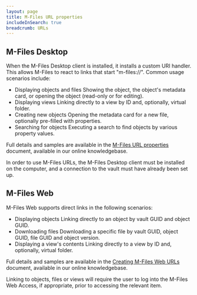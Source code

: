```yaml
---
layout: page
title: M-Files URL properties
includeInSearch: true
breadcrumb: URLs
---
```


## M-Files Desktop

When the M-Files Desktop client is installed, it installs a custom URI handler.  This allows M-Files to react to links that start "m-files://".  Common usage scenarios include:

* Displaying objects and files
Showing the object, the object's metadata card, or opening the object (read-only or for editing).
* Displaying views
Linking directly to a view by ID and, optionally, virtual folder.
* Creating new objects
Opening the metadata card for a new file, optionally pre-filled with properties.
* Searching for objects
Executing a search to find objects by various property values.

Full details and samples are available in the [M-Files URL properties](https://kb.cloudvault.m-files.com/Default.aspx?#3ECA226F-7B54-428B-B539-DE443E6134EC/object/BE2AA2E4-8B75-43DF-8E31-C045A31938B0/latest) document, available in our online knowledgebase.

<p class="note">In order to use M-Files URLs, the M-Files Desktop client must be installed on the computer, and a connection to the vault must have already been set up.</p>

## M-Files Web

M-Files Web supports direct links in the following scenarios:

* Displaying objects
Linking directly to an object by vault GUID and object GUID.
* Downloading files
Downloading a specific file by vault GUID, object GUID, file GUID and object version.
* Displaying a view's contents
Linking directly to a view by ID and, optionally, virtual folder.

Full details and samples are available in the [Creating M-Files Web URLs](https://kb.cloudvault.m-files.com/Default.aspx?#3ECA226F-7B54-428B-B539-DE443E6134EC/object/A20AFDD6-9F0E-42FB-AA30-D2347142B51C/latest) document, available in our online knowledgebase.

<p class="note">Linking to objects, files or views will require the user to log into the M-Files Web Access, if appropriate, prior to accessing the relevant item.</p>
